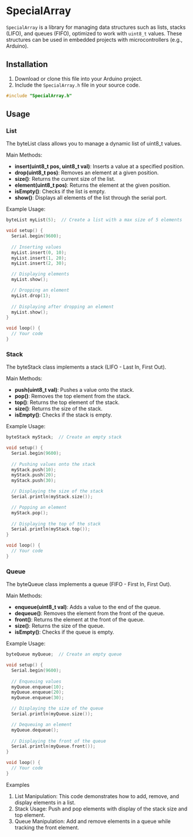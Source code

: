 # SpecialArray

`SpecialArray` is a library for managing data structures such as lists, stacks (LIFO), and queues (FIFO), optimized to work with `uint8_t` values. These structures can be used in embedded projects with microcontrollers (e.g., Arduino).

## Installation

1. Download or clone this file into your Arduino project.
2. Include the `SpecialArray.h` file in your source code.

```cpp
#include "SpecialArray.h"
```

## Usage

### List

The byteList class allows you to manage a dynamic list of uint8_t values.

Main Methods:

* **insert(uint8_t pos, uint8_t val)**: Inserts a value at a specified position.
* **drop(uint8_t pos)**: Removes an element at a given position.
* **size()**: Returns the current size of the list.
* **element(uint8_t pos)**: Returns the element at the given position.
* **isEmpty()**: Checks if the list is empty.
* **show()**: Displays all elements of the list through the serial port.

Example Usage:
```cpp
byteList myList(5);  // Create a list with a max size of 5 elements

void setup() {
  Serial.begin(9600);
  
  // Inserting values
  myList.insert(0, 10);  
  myList.insert(1, 20);
  myList.insert(2, 30);

  // Displaying elements
  myList.show();

  // Dropping an element
  myList.drop(1);
  
  // Displaying after dropping an element
  myList.show();
}

void loop() {
  // Your code
}
```

### Stack

The byteStack class implements a stack (LIFO - Last In, First Out).

Main Methods:

* **push(uint8_t val)**: Pushes a value onto the stack.
* **pop()**: Removes the top element from the stack.
* **top()**: Returns the top element of the stack.
* **size()**: Returns the size of the stack.
* **isEmpty()**: Checks if the stack is empty.

Example Usage:

```cpp
byteStack myStack;  // Create an empty stack

void setup() {
  Serial.begin(9600);
  
  // Pushing values onto the stack
  myStack.push(10);
  myStack.push(20);
  myStack.push(30);

  // Displaying the size of the stack
  Serial.println(myStack.size());

  // Popping an element
  myStack.pop();
  
  // Displaying the top of the stack
  Serial.println(myStack.top());
}

void loop() {
  // Your code
}
```


### Queue

The byteQueue class implements a queue (FIFO - First In, First Out).

Main Methods:

* **enqueue(uint8_t val)**: Adds a value to the end of the queue.
* **dequeue()**: Removes the element from the front of the queue.
* **front()**: Returns the element at the front of the queue.
* **size()**: Returns the size of the queue.
* **isEmpty()**: Checks if the queue is empty.

Example Usage:

```cpp
byteQueue myQueue;  // Create an empty queue

void setup() {
  Serial.begin(9600);
  
  // Enqueuing values
  myQueue.enqueue(10);
  myQueue.enqueue(20);
  myQueue.enqueue(30);

  // Displaying the size of the queue
  Serial.println(myQueue.size());

  // Dequeuing an element
  myQueue.dequeue();
  
  // Displaying the front of the queue
  Serial.println(myQueue.front());
}

void loop() {
  // Your code
}
```

Examples
1. List Manipulation: This code demonstrates how to add, remove, and display elements in a list.
2. Stack Usage: Push and pop elements with display of the stack size and top element.
3. Queue Manipulation: Add and remove elements in a queue while tracking the front element.
